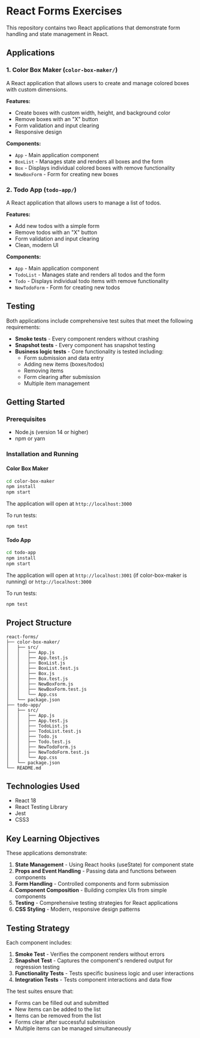# React Forms Exercises

This repository contains two React applications that demonstrate form handling and state management in React.

## Applications

### 1. Color Box Maker (`color-box-maker/`)

A React application that allows users to create and manage colored boxes with custom dimensions.

**Features:**
- Create boxes with custom width, height, and background color
- Remove boxes with an "X" button
- Form validation and input clearing
- Responsive design

**Components:**
- `App` - Main application component
- `BoxList` - Manages state and renders all boxes and the form
- `Box` - Displays individual colored boxes with remove functionality
- `NewBoxForm` - Form for creating new boxes

### 2. Todo App (`todo-app/`)

A React application that allows users to manage a list of todos.

**Features:**
- Add new todos with a simple form
- Remove todos with an "X" button
- Form validation and input clearing
- Clean, modern UI

**Components:**
- `App` - Main application component
- `TodoList` - Manages state and renders all todos and the form
- `Todo` - Displays individual todo items with remove functionality
- `NewTodoForm` - Form for creating new todos

## Testing

Both applications include comprehensive test suites that meet the following requirements:

- **Smoke tests** - Every component renders without crashing
- **Snapshot tests** - Every component has snapshot testing
- **Business logic tests** - Core functionality is tested including:
  - Form submission and data entry
  - Adding new items (boxes/todos)
  - Removing items
  - Form clearing after submission
  - Multiple item management

## Getting Started

### Prerequisites

- Node.js (version 14 or higher)
- npm or yarn

### Installation and Running

#### Color Box Maker

```bash
cd color-box-maker
npm install
npm start
```

The application will open at `http://localhost:3000`

To run tests:
```bash
npm test
```

#### Todo App

```bash
cd todo-app
npm install
npm start
```

The application will open at `http://localhost:3001` (if color-box-maker is running) or `http://localhost:3000`

To run tests:
```bash
npm test
```

## Project Structure

```
react-forms/
├── color-box-maker/
│   ├── src/
│   │   ├── App.js
│   │   ├── App.test.js
│   │   ├── BoxList.js
│   │   ├── BoxList.test.js
│   │   ├── Box.js
│   │   ├── Box.test.js
│   │   ├── NewBoxForm.js
│   │   ├── NewBoxForm.test.js
│   │   └── App.css
│   └── package.json
├── todo-app/
│   ├── src/
│   │   ├── App.js
│   │   ├── App.test.js
│   │   ├── TodoList.js
│   │   ├── TodoList.test.js
│   │   ├── Todo.js
│   │   ├── Todo.test.js
│   │   ├── NewTodoForm.js
│   │   ├── NewTodoForm.test.js
│   │   └── App.css
│   └── package.json
└── README.md
```

## Technologies Used

- React 18
- React Testing Library
- Jest
- CSS3

## Key Learning Objectives

These applications demonstrate:

1. **State Management** - Using React hooks (useState) for component state
2. **Props and Event Handling** - Passing data and functions between components
3. **Form Handling** - Controlled components and form submission
4. **Component Composition** - Building complex UIs from simple components
5. **Testing** - Comprehensive testing strategies for React applications
6. **CSS Styling** - Modern, responsive design patterns

## Testing Strategy

Each component includes:

1. **Smoke Test** - Verifies the component renders without errors
2. **Snapshot Test** - Captures the component's rendered output for regression testing
3. **Functionality Tests** - Tests specific business logic and user interactions
4. **Integration Tests** - Tests component interactions and data flow

The test suites ensure that:
- Forms can be filled out and submitted
- New items can be added to the list
- Items can be removed from the list
- Forms clear after successful submission
- Multiple items can be managed simultaneously 